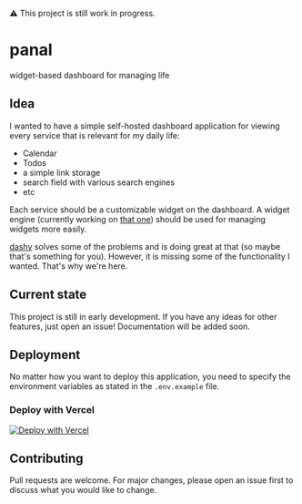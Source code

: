 ⚠️ This project is still work in progress.  
# panal
widget-based dashboard for managing life

## Idea
I wanted to have a simple self-hosted dashboard application for viewing every service that is relevant for my daily life:
- Calendar
- Todos
- a simple link storage
- search field with various search engines
- etc

Each service should be a customizable widget on the dashboard. A widget engine (currently working on [that one](https://github.com/cuvar/rswe)) should be used for managing widgets more easily.

[dashy](https://github.com/Lissy93/dashy) solves some of the problems and is doing great at that (so maybe that's something for you). However, it is missing some of the functionality I wanted. That's why we're here.

## Current state
This project is still in early development. If you have any ideas for other features, just open an issue! Documentation will be added soon.

## Deployment
No matter how you want to deploy this application, you need to specify the environment variables as stated in the `.env.example` file.


### Deploy with Vercel
[![Deploy with Vercel](https://vercel.com/button)](https://vercel.com/new/clone?repository-url=https%3A%2F%2Fgithub.com%2Fcuvar%2Fpanal)

## Contributing

Pull requests are welcome. For major changes, please open an issue first
to discuss what you would like to change.
